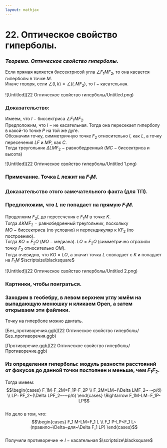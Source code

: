 ```yaml
---  
layout: mathjax  
---  
```

  
# 22. Оптическое свойство гиперболы.  
  
### *Теорема. Оптическое свойство гиперболы.*  
Если прямая является биссектрисой угла $\angle F_1MF_2$, то она касается гиперболы в точке $M$.  
Иначе говоря, если $\angle(l, k)=\angle(l, MF_2)$, то $l~-~$касательная.  
  
![Untitled](22 Оптическое свойство гиперболы/Untitled.png)  
  
### Доказательство:  
Имеем, что $l~-~$биссектриса $\angle F_1MF_2$.  
Предположим, что $l~-~$не касательная. Тогда она пересекает гиперболу в какой-то точке $P$ на той же дуге.  
Обозначим точку, симметричную точке $F_2$ относительно $l$, как $L$, а точку пересечения $LF$ и $MP$, как $C$.  
Тогда треугольник $\Delta LMF_2~-~$равнобедренный ($MC~-~$биссектриса и высота)  
  
![Untitled](22 Оптическое свойство гиперболы/Untitled 1.png)  
  
### Примечание. Точка $L$ лежит на $F_1M$.  
  
### Доказательство этого замечательного факта (для ТП).  
  
### Предположим, что $L$ не попадает на прямую $F_1M$.  
Продолжим $F_2L$ до пересечения с $F_1M$ в точке $K$.  
Тогда $\Delta KMF_2~-~$равнобедренный треугольник, поскольку $MO~-~$биссектриса (по условию) и перпендикуляр к $KF_2$ (по построению).  
Тогда $KO=F_2O$ ($MO~-~$медиана). $LO=F_2O$ (симметрично отразили точку $F_2$ относительно $OM$).  
Тогда очевидно, что $KO=LO$, а значит точка $L$ совпадает с $K$ и попадает на $F_1M$  $\scriptsize\blacksquare$  
  
![Untitled](22 Оптическое свойство гиперболы/Untitled 2.png)  
  
### Картинки, чтобы поиграться.  
  
### Заходим в геобебру, в левом верхнем углу жмём на выпадающую менюшку и кликаем Open, а затем открываем эти файлики.  
Точку на гиперболе можно двигать.  
  
[Без_противоречия.ggb](22 Оптическое свойство гиперболы/Без_противоречия.ggb)  
  
[Противоречие.ggb](22 Оптическое свойство гиперболы/Противоречие.ggb)  
  
### Из определения гиперболы: модуль разности расстояний от фокусов до данной точки постоянен и меньше, чем $F_1F_2$.  
Тогда имеем:  
$$\begin{cases}  
F_1M-F_2M=F_1P-F_2P  
\\  
F_2M=LM~(\Delta LMF_2~-~р/б)  
\\  
LP=PF_2~(\Delta LPF_2~-~р/б)  
\end{cases} \Rightarrow F_1M-LM=F_1P-LP$$  
Но дело в том, что:  
$$\begin{cases}  
F_1 M-LM=F_1 L  
\\  
F_1 P-LP<F_1 L~(правило~\Delta~для~\Delta F_1 LP)  
\end{cases}$$  
Получили противоречие $\Rightarrow$ $l~-~$касательная  $\scriptsize\blacksquare$  
